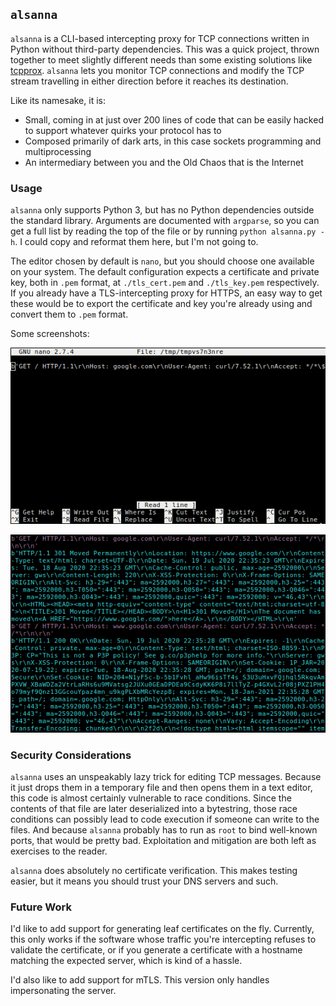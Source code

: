 ## ``alsanna``
``alsanna`` is a CLI-based intercepting proxy for TCP connections written in Python without third-party dependencies. This was a quick project, thrown together to meet slightly different needs than some existing solutions like [tcpprox](https://github.com/nccgroup/tcpprox). ``alsanna`` lets you monitor TCP connections and modify the TCP stream travelling in either direction before it reaches its destination.

Like its namesake, it is:
* Small, coming in at just over 200 lines of code that can be easily hacked to support whatever quirks your protocol has to
* Composed primarily of dark arts, in this case sockets programming and multiprocessing
* An intermediary between you and the Old Chaos that is the Internet

### Usage

``alsanna`` only supports Python 3, but has no Python dependencies outside the standard library. Arguments are documented with ``argparse``, so you can get a full list by reading the top of the file or by running ``python alsanna.py -h``. I could copy and reformat them here, but I'm not going to.

The editor chosen by default is ``nano``, but you should choose one available on your system. The default configuration expects a certificate and private key, both in ``.pem`` format, at ``./tls_cert.pem`` and ``./tls_key.pem`` respectively. If you already have a TLS-intercepting proxy for HTTPS, an easy way to get these would be to export the certificate and key you're already using and convert them to ``.pem`` format.

Some screenshots:

![Nano](images/Nano.png)

![PassiveListening](images/Passive.png)

### Security Considerations
``alsanna`` uses an unspeakably lazy trick for editing TCP messages. Because it just drops them in a temporary file and then opens them in a text editor, this code is almost certainly vulnerable to race conditions. Since the contents of that file are later deserialized into a bytestring, those race conditions can possibly lead to code execution if someone can write to the files. And because ``alsanna`` probably has to run as ``root`` to bind well-known ports, that would be pretty bad. Exploitation and mitigation are both left as exercises to the reader.

``alsanna`` does absolutely no certificate verification. This makes testing easier, but it means you should trust your DNS servers and such.

### Future Work
I'd like to add support for generating leaf certificates on the fly. Currently, this only works if the software whose traffic you're intercepting refuses to validate the certificate, or if you generate a certificate with a hostname matching the expected server, which is kind of a hassle.

I'd also like to add support for mTLS. This version only handles impersonating the server.
